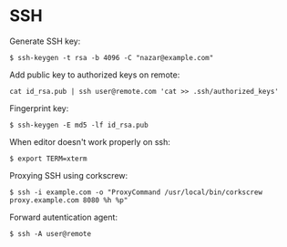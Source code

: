 SSH
===

Generate SSH key:

	$ ssh-keygen -t rsa -b 4096 -C "nazar@example.com"

Add public key to authorized keys on remote:

	cat id_rsa.pub | ssh user@remote.com 'cat >> .ssh/authorized_keys'
	
Fingerprint key:

    $ ssh-keygen -E md5 -lf id_rsa.pub
	
When editor doesn't work properly on ssh:

    $ export TERM=xterm
	
Proxying SSH using corkscrew:

	$ ssh -i example.com -o "ProxyCommand /usr/local/bin/corkscrew proxy.example.com 8080 %h %p"
	
Forward autentication agent:

	$ ssh -A user@remote
